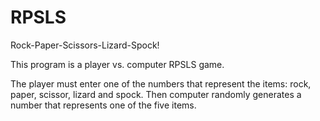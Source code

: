 # RPSLS
Rock-Paper-Scissors-Lizard-Spock!

This program is a player vs. computer RPSLS game.

The player must enter one of the numbers that represent the items: rock, paper, scissor, lizard and spock.
Then computer randomly generates a number that represents one of the five items.

